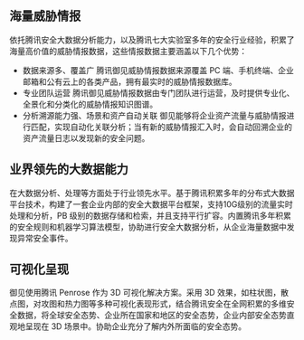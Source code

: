 ## 海量威胁情报
依托腾讯安全大数据分析能力，以及腾讯七大实验室多年的安全行业经验，积累了海量高价值的威胁情报数据，这些情报数据主要涵盖以下几个优势：
- 数据来源多、覆盖广
腾讯御见威胁情报数据来源覆盖 PC 端、手机终端、企业邮箱和公有云上的各类产品，拥有最实时的威胁情报数据库。
- 专业团队运营
腾讯御见威胁情报数据由专门团队进行运营，及时提供专业化、全景化和分类化的威胁情报知识图谱。
- 分析溯源能力强、场景和资产自动关联
御见能够将企业资产流量与威胁情报进行匹配，实现自动化关联分析；当有新的威胁情报汇入时，会自动回溯企业的资产流量日志以发现新的安全问题。

## 业界领先的大数据能力
在大数据分析、处理等方面处于行业领先水平。基于腾讯积累多年的分布式大数据平台技术，构建了一套企业内部的安全大数据平台框架，支持10G级别的流量实时处理和分析，PB 级别的数据存储和检索，并且支持平行扩容。内置腾讯多年积累的安全规则和机器学习算法模型，协助进行安全大数据分析，从企业海量数据中发现异常安全事件。

## 可视化呈现
御见使用腾讯 Penrose 作为 3D 可视化解决方案。采用 3D 效果，如柱状图，散点图，对攻图和热力图等多种可视化表现形式，结合腾讯安全在全网积累的多维安全数据，将全球安全态势、企业所在国家和地区的安全态势，企业内部安全态势直观地呈现在 3D 场景中。协助企业充分了解内外所面临的安全态势。

